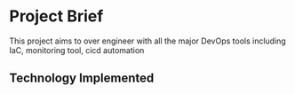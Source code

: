 # Project Brief
This project aims to over engineer with all the major DevOps tools including IaC, monitoring tool, cicd automation

## Technology Implemented
